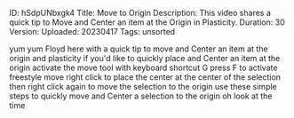 ID: hSdpUNbxgk4
Title: Move to Origin
Description: This video shares a quick tip to Move and Center an item at the Origin in Plasticity.
Duration: 30
Version: 
Uploaded: 20230417
Tags: unsorted

yum yum
Floyd here with a quick tip to move and
Center an item at the origin and
plasticity if you'd like to quickly
place and Center an item at the origin
activate the move tool with keyboard
shortcut G press F to activate freestyle
move right click to place the center at
the center of the selection then right
click again to move the selection to the
origin use these simple steps to quickly
move and Center a selection to the
origin oh look at the time
